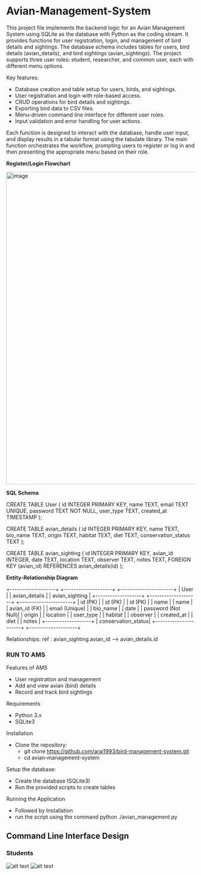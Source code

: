 # Avian-Management-System

This project file implements the backend logic for an Avian Management System using SQLite as the database with Python as the coding stream. It provides functions for user registration, login, and management of bird details and sightings. The database schema includes tables for users, bird details (avian_details), and bird sightings (avian_sightings). The project supports three user roles: student, researcher, and common user, each with different menu options.

Key features:

 - Database creation and table setup for users, birds, and sightings.
 - User registration and login with role-based access.
 - CRUD operations for bird details and sightings.
 - Exporting bird data to CSV files.
 - Menu-driven command line interface for different user roles.
 - Input validation and error handling for user actions.
 
Each function is designed to interact with the database, handle user input, and display results in a tabular format using the tabulate library. The main function orchestrates the workflow, prompting users to register or log in and then presenting the appropriate menu based on their role.


**Register/Login Flowchart**

<img width="837" height="833" alt="image" src="https://github.com/user-attachments/assets/b1ba20dd-81a6-494d-8b4e-6e8837c8ec86" />


**SQL Schema**

CREATE TABLE User (
    id INTEGER PRIMARY KEY,
    name TEXT,
    email TEXT UNIQUE,
    password TEXT NOT NULL,
    user_type TEXT,
    created_at TIMESTAMP
);

CREATE TABLE avian_details (
    id INTEGER PRIMARY KEY,
    name TEXT,
    bio_name TEXT,
    origin TEXT,
    habitat TEXT,
    diet TEXT,
    conservation_status TEXT
);

CREATE TABLE avian_sighting (
    id INTEGER PRIMARY KEY,
    avian_id INTEGER,
    date TEXT,
    location TEXT,
    observer TEXT,
    notes TEXT,
    FOREIGN KEY (avian_id) REFERENCES avian_details(id)
);


**Entity-Relationship Diagram**

+-------------------+       +--------------------+       +----------------------+
|       User        |       |    avian_details    |       |    avian_sighting    |
+-------------------+       +--------------------+       +----------------------+
| id (PK)           |       | id (PK)            |       | id (PK)              |
| name              |       | name               |       | avian_id (FK)        |
| email (Unique)    |       | bio_name           |       | date                 |
| password (Not Null)|      | origin             |       | location             |
| user_type         |       | habitat            |       | observer             |
| created_at        |       | diet               |       | notes                |
+-------------------+       | conservation_status|       +----------------------+
                            +--------------------+

Relationships:
ref : avian_sighting.avian_id  --> avian_details.id

### RUN TO AMS

Features of AMS

 - User registration and management
 - Add and view avian (bird) details
 - Record and track bird sightings

Requirements

 - Python 3.x
 - SQLite3
 
Installation

 - Clone the repository:
    - git clone https://github.com/araj1993/bird-management-system.git
    - cd avian-management-system

Setup the database:

 - Create the database (SQLite3)
 - Run the provided scripts to create tables 

Running the Application

 - Followed by Installation
 - run the script using the command python ./avian_management.py

## Command Line Interface Design 

### Students

![alt text](image.png)
![alt text](image-1.png)

